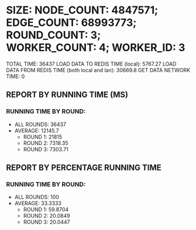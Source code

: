 
# SIZE: NODE_COUNT: 4847571; EDGE_COUNT: 68993773; ROUND_COUNT: 3; WORKER_COUNT: 4; WORKER_ID: 3
 TOTAL TIME: 36437
 LOAD DATA TO REDIS TIME (local): 5767.27
 LOAD DATA FROM REDIS TIME (both local and lan): 30669.8
 GET DATA NETWORK TIME: 0

## REPORT BY RUNNING TIME (MS)

 ### RUNNING TIME BY ROUND:

  + ALL ROUNDS: 36437
  + AVERAGE: 12145.7
     + ROUND 1: 21815
     + ROUND 2: 7318.35
     + ROUND 3: 7303.71

## REPORT BY PERCENTAGE RUNNING TIME

 ### RUNNING TIME BY ROUND:

  + ALL ROUNDS: 100
  + AVERAGE: 33.3333
     + ROUND 1: 59.8704
     + ROUND 2: 20.0849
     + ROUND 3: 20.0447


